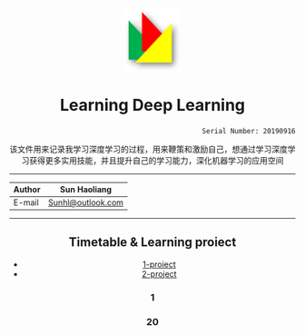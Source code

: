<div align="center">
<img src="https://github.com/Sun365/Try-20190916/blob/master/logo.jpg" width="100" alt="LOGO"/>

# Learning Deep Learning
<div align="right">
  
`Serial Number: 20190916`
</div>

该文件用来记录我学习深度学习的过程，用来鞭策和激励自己，想通过学习深度学习获得更多实用技能，并且提升自己的学习能力，深化机器学习的应用空间

<div align="right">
  
***
|Author|Sun Haoliang|
|---|---|
|E-mail|Sunhl@outlook.com|

</div>

**********************
## Timetable & Learning proiect
* [1-proiect](#1)
* [2-project](#2)

### 1




### 20

